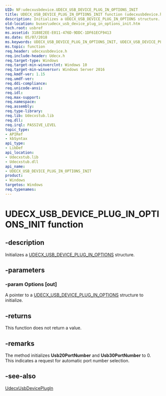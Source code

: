 ```yaml
---
UID: NF:udecxusbdevice.UDECX_USB_DEVICE_PLUG_IN_OPTIONS_INIT
title: UDECX_USB_DEVICE_PLUG_IN_OPTIONS_INIT function (udecxusbdevice.h)
description: Initializes a UDECX_USB_DEVICE_PLUG_IN_OPTIONS structure.
old-location: buses\udecx_usb_device_plug_in_options_init.htm
tech.root: usbref
ms.assetid: 3188E2EE-E011-476D-9DDC-1DF61ECF9413
ms.date: 05/07/2018
ms.keywords: UDECX_USB_DEVICE_PLUG_IN_OPTIONS_INIT, UDECX_USB_DEVICE_PLUG_IN_OPTIONS_INIT function [Buses], buses.udecx_usb_device_plug_in_options_init, udecxusbdevice/UDECX_USB_DEVICE_PLUG_IN_OPTIONS_INIT
ms.topic: function
req.header: udecxusbdevice.h
req.include-header: Udecx.h
req.target-type: Windows
req.target-min-winverclnt: Windows 10
req.target-min-winversvr: Windows Server 2016
req.kmdf-ver: 1.15
req.umdf-ver: 
req.ddi-compliance: 
req.unicode-ansi: 
req.idl: 
req.max-support: 
req.namespace: 
req.assembly: 
req.type-library: 
req.lib: Udecxstub.lib
req.dll: 
req.irql: PASSIVE_LEVEL
topic_type:
- APIRef
- kbSyntax
api_type:
- LibDef
api_location:
- Udecxstub.lib
- Udecxstub.dll
api_name:
- UDECX_USB_DEVICE_PLUG_IN_OPTIONS_INIT
product:
- Windows
targetos: Windows
req.typenames: 
---
```


# UDECX_USB_DEVICE_PLUG_IN_OPTIONS_INIT function


## -description


Initializes a <a href="https://docs.microsoft.com/windows-hardware/drivers/ddi/content/udecxusbdevice/ns-udecxusbdevice-_udecx_usb_device_plug_in_options">UDECX_USB_DEVICE_PLUG_IN_OPTIONS</a> structure.


## -parameters




### -param Options [out]

A pointer to a <a href="https://docs.microsoft.com/windows-hardware/drivers/ddi/content/udecxusbdevice/ns-udecxusbdevice-_udecx_usb_device_plug_in_options">UDECX_USB_DEVICE_PLUG_IN_OPTIONS</a> structure to initialize.


## -returns



This function does not return a value.




## -remarks



The method initializes <b>Usb20PortNumber</b> and <b>Usb30PortNumber</b>  to 0. This indicates a request for  automatic port number selection.




## -see-also




<a href="https://docs.microsoft.com/windows-hardware/drivers/ddi/content/udecxusbdevice/nf-udecxusbdevice-udecxusbdeviceplugin">UdecxUsbDevicePlugIn</a>
 

 

